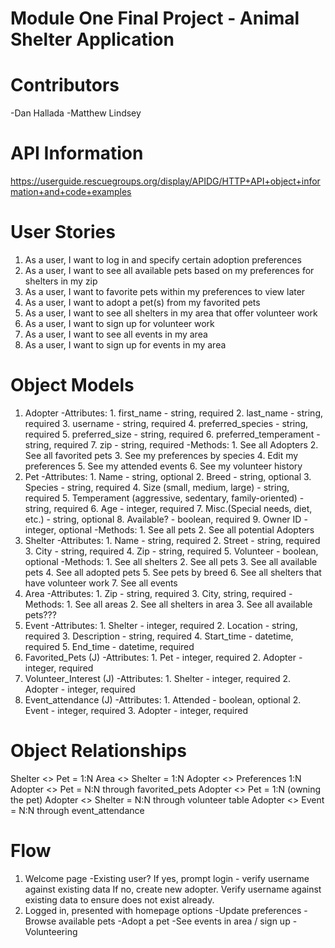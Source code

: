 # Module One Final Project - Animal Shelter Application

# Contributors
-Dan Hallada
-Matthew Lindsey

# API Information

https://userguide.rescuegroups.org/display/APIDG/HTTP+API+object+information+and+code+examples

# User Stories
1. As a user, I want to log in and specify certain adoption preferences
2. As a user, I want to see all available pets based on my preferences for shelters in my zip
3. As a user, I want to favorite pets within my preferences to view later
4. As a user, I want to adopt a pet(s) from my favorited pets
5. As a user, I want to see all shelters in my area that offer volunteer work
6. As a user, I want to sign up for volunteer work
7. As a user, I want to see all events in my area
8. As a user, I want to sign up for events in my area

# Object Models
1. Adopter
	-Attributes:
		1. first_name - string, required
		2. last_name - string, required
		3. username - string, required
		4. preferred_species - string, required
		5. preferred_size - string, required
		6. preferred_temperament - string, required
		7. zip - string, required
	-Methods:
		1. See all Adopters
		2. See all favorited pets
		3. See my preferences by species
		4. Edit my preferences
		5. See my attended events
		6. See my volunteer history
2. Pet
	-Attributes:
		1. Name - string, optional
		2. Breed - string, optional
		3. Species - string, required
		4. Size (small, medium, large) - string, required
		5. Temperament (aggressive, sedentary, family-oriented) - string, required
		6. Age - integer, required
		7. Misc.(Special needs, diet, etc.) - string, optional
		8. Available?  - boolean, required
		9. Owner ID - integer, optional
	-Methods:
		1. See all pets
		2. See all potential Adopters
3. Shelter
	-Attributes:
		1. Name - string, required
		2. Street - string, required
		3. City - string, required
		4. Zip - string, required
		5. Volunteer - boolean, optional
	-Methods:
		1. See all shelters
		2. See all pets
		3. See all available pets
		4. See all adopted pets
		5. See pets by breed
		6. See all shelters that have volunteer work
		7. See all events
4. Area
	-Attributes:
		1. Zip - string, required
		3. City, string, required
	-Methods:
		1. See all areas
		2. See all shelters in area
		3. See all available pets???
5. Event
	-Attributes:
		1. Shelter - integer, required
		2. Location - string, required
		3. Description - string, required
		4. Start_time - datetime, required
		5. End_time - datetime, required
6. Favorited_Pets (J)
	-Attributes:
		1. Pet - integer, required
		2. Adopter - integer, required
7. Volunteer_Interest (J)
	-Attributes:
		1. Shelter - integer, required
		2. Adopter - integer, required
8. Event_attendance (J)
	-Attributes:
		1. Attended - boolean, optional
		2. Event - integer, required
		3. Adopter - integer, required


# Object Relationships
Shelter <> Pet = 1:N
Area <> Shelter = 1:N
Adopter <> Preferences 1:N
Adopter <> Pet = N:N through favorited_pets
Adopter <> Pet = 1:N (owning the pet)
Adopter <> Shelter = N:N through volunteer table
Adopter <> Event = N:N through event_attendance

# Flow
1. Welcome page
	-Existing user?
		If yes, prompt login - verify username against existing data
		If no, create new adopter. Verify username against existing data to ensure does not exist already.
2. Logged in, presented with homepage options
	-Update preferences
	-Browse available pets
	-Adopt a pet
	-See events in area / sign up
	-Volunteering
